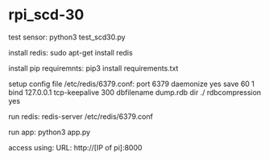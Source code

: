 # rpi_scd-30


test sensor: 
python3 test_scd30.py

install redis:
sudo apt-get install redis

install pip requiremnts:
pip3 install requirements.txt

setup config file
/etc/redis/6379.conf:
port              6379
daemonize         yes
save              60 1
bind              127.0.0.1
tcp-keepalive     300
dbfilename        dump.rdb
dir               ./
rdbcompression    yes

run redis:
redis-server /etc/redis/6379.conf

run app:
python3 app.py

access using:
URL:  http://[IP of pi]:8000
